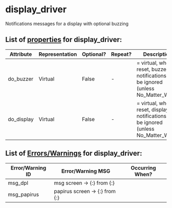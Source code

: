 <!--s_name-->
# display_driver

<!--e_name-->

<!--s_role-->
<!--e_role-->

<!--s_descr-->
Notifications messages for a display with optional buzzing

<!--e_descr-->

<!--s_tbl-->
## List of [properties](Properties.md) for __display_driver__:

  | Attribute | Representation | Optional? | Repeat? | Description |
  | --- | --- | --- | --- | --- |
  | do_buzzer | Virtual | False | - | = virtual, when reset, buzzer notifications will be ignored (unless No_Matter_What) | 
  | do_display | Virtual | False | - | = virtual, when reset, display notifications will be ignored (unless No_Matter_What) | 

## List of [Errors/Warnings](Error_Warn.md) for  __display_driver__:

  | Error/Warning ID | Error/Warning MSG | Occurring When? |
  | --- | --- | --- | 
  | msg_dpl | msg screen -> {:} from {:} |  
  | msg_papirus | papirus screen -> {:} from {:} |  
<!--e_tbl-->

